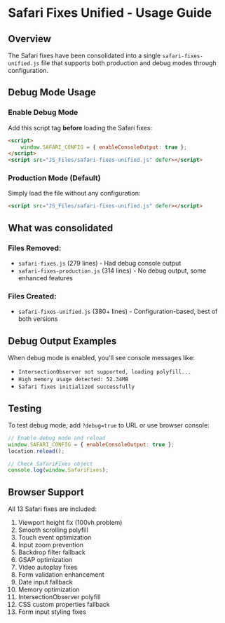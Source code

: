 # Safari Fixes Unified - Usage Guide

## Overview
The Safari fixes have been consolidated into a single `safari-fixes-unified.js` file that supports both production and debug modes through configuration.

## Debug Mode Usage

### Enable Debug Mode
Add this script tag **before** loading the Safari fixes:
```html
<script>
    window.SAFARI_CONFIG = { enableConsoleOutput: true };
</script>
<script src="JS_Files/safari-fixes-unified.js" defer></script>
```

### Production Mode (Default)
Simply load the file without any configuration:
```html
<script src="JS_Files/safari-fixes-unified.js" defer></script>
```

## What was consolidated

### Files Removed:
- `safari-fixes.js` (279 lines) - Had debug console output
- `safari-fixes-production.js` (314 lines) - No debug output, some enhanced features

### Files Created:
- `safari-fixes-unified.js` (380+ lines) - Configuration-based, best of both versions

## Debug Output Examples
When debug mode is enabled, you'll see console messages like:
- `IntersectionObserver not supported, loading polyfill...`
- `High memory usage detected: 52.34MB`
- `Safari fixes initialized successfully`

## Testing
To test debug mode, add `?debug=true` to URL or use browser console:
```javascript
// Enable debug mode and reload
window.SAFARI_CONFIG = { enableConsoleOutput: true };
location.reload();

// Check SafariFixes object
console.log(window.SafariFixes);
```

## Browser Support
All 13 Safari fixes are included:
1. Viewport height fix (100vh problem)
2. Smooth scrolling polyfill
3. Touch event optimization
4. Input zoom prevention
5. Backdrop filter fallback
6. GSAP optimization
7. Video autoplay fixes
8. Form validation enhancement
9. Date input fallback
10. Memory optimization
11. IntersectionObserver polyfill
12. CSS custom properties fallback
13. Form input styling fixes